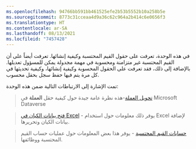 ```yaml
---
ms.openlocfilehash: 94766bb591bb461525efe2b53b5552b10a258b5e
ms.sourcegitcommit: 8773c31cceaa4d9a36c62c964a2b414c6e0656f3
ms.translationtype: HT
ms.contentlocale: ar-SA
ms.lasthandoff: 08/13/2021
ms.locfileid: "7457428"
---
```

في هذه الوحدة، تعرفت على حقول القيم المحتسبة وكيفية إنشائها. تعرفت أيضاً على أن القيم المحتسبة غير متزامنة ومحسوبة في مهمة مجدولة يمكن للمسؤول تعديلها. بالإضافة إلى ذلك، فقد تعرفت على الحقول المحسوبة وكيفية إنشائها، وكيفية تحديثها في كل مرة يتم فيها حفظ سجل بحقل محسوب.

تمت الإشارة إلى الارتباطات التالية ضمن هذه الوحدة:

> [تحويل العملة](https://community.dynamics.com/crm/b/henryjammespowerblog/archive/2018/08/12/currency-management-in-dynamics-365-cds-for-apps)-هذه نظرة عامة جيدة حول كيفية حقل **العملة** في Microsoft Dataverse

> [فتح بيانات الكيان في Excel](/PowerApps/maker/common-data-service/data-platform-excel-addin) - يوفر ذلك معلومات حول استخدام Excel لإضافة بيانات الكيان وتحريرها.
 
> [حسابات القيم المحتسبة](/PowerApps/maker/common-data-service/define-rollup-fields#rollup-calculations) - يوفر هذا بعض المعلومات حول عمليات حساب القيم المحتسبة ووظائفها.
